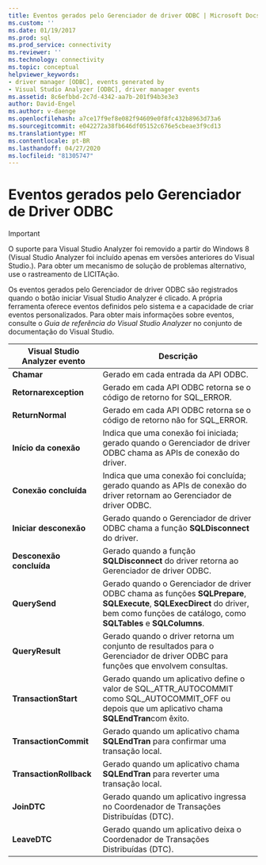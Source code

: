 ```yaml
---
title: Eventos gerados pelo Gerenciador de driver ODBC | Microsoft Docs
ms.custom: ''
ms.date: 01/19/2017
ms.prod: sql
ms.prod_service: connectivity
ms.reviewer: ''
ms.technology: connectivity
ms.topic: conceptual
helpviewer_keywords:
- driver manager [ODBC], events generated by
- Visual Studio Analyzer [ODBC], driver manager events
ms.assetid: 8c6efbbd-2c7d-4342-aa7b-201f94b3e3e3
author: David-Engel
ms.author: v-daenge
ms.openlocfilehash: a7ce17f9ef8e082f94609e0f8fc432b8963d73a6
ms.sourcegitcommit: e042272a38fb646df05152c676e5cbeae3f9cd13
ms.translationtype: MT
ms.contentlocale: pt-BR
ms.lasthandoff: 04/27/2020
ms.locfileid: "81305747"
---
```

# <a name="events-generated-by-the-odbc-driver-manager"></a>Eventos gerados pelo Gerenciador de Driver ODBC
> [!IMPORTANT]  
>  O suporte para Visual Studio Analyzer foi removido a partir do Windows 8 (Visual Studio Analyzer foi incluído apenas em versões anteriores do Visual Studio.). Para obter um mecanismo de solução de problemas alternativo, use o rastreamento de LICITAção.  
  
 Os eventos gerados pelo Gerenciador de driver ODBC são registrados quando o botão iniciar Visual Studio Analyzer é clicado. A própria ferramenta oferece eventos definidos pelo sistema e a capacidade de criar eventos personalizados. Para obter mais informações sobre eventos, consulte o *Guia de referência do Visual Studio Analyzer* no conjunto de documentação do Visual Studio.  
  
|Visual Studio Analyzer evento|Descrição|  
|----------------------------------|-----------------|  
|**Chamar**|Gerado em cada entrada da API ODBC.|  
|**Retornarexception**|Gerado em cada API ODBC retorna se o código de retorno for SQL_ERROR.|  
|**ReturnNormal**|Gerado em cada API ODBC retorna se o código de retorno não for SQL_ERROR.|  
|**Início da conexão**|Indica que uma conexão foi iniciada; gerado quando o Gerenciador de driver ODBC chama as APIs de conexão do driver.|  
|**Conexão concluída**|Indica que uma conexão foi concluída; gerado quando as APIs de conexão do driver retornam ao Gerenciador de driver ODBC.|  
|**Iniciar desconexão**|Gerado quando o Gerenciador de driver ODBC chama a função **SQLDisconnect** do driver.|  
|**Desconexão concluída**|Gerado quando a função **SQLDisconnect** do driver retorna ao Gerenciador de driver ODBC.|  
|**QuerySend**|Gerado quando o Gerenciador de driver ODBC chama as funções **SQLPrepare**, **SQLExecute**, **SQLExecDirect** do driver, bem como funções de catálogo, como **SQLTables** e **SQLColumns**.|  
|**QueryResult**|Gerado quando o driver retorna um conjunto de resultados para o Gerenciador de driver ODBC para funções que envolvem consultas.|  
|**TransactionStart**|Gerado quando um aplicativo define o valor de SQL_ATTR_AUTOCOMMIT como SQL_AUTOCOMMIT_OFF ou depois que um aplicativo chama **SQLEndTran**com êxito.|  
|**TransactionCommit**|Gerado quando um aplicativo chama **SQLEndTran** para confirmar uma transação local.|  
|**TransactionRollback**|Gerado quando um aplicativo chama **SQLEndTran** para reverter uma transação local.|  
|**JoinDTC**|Gerado quando um aplicativo ingressa no Coordenador de Transações Distribuídas (DTC).|  
|**LeaveDTC**|Gerado quando um aplicativo deixa o Coordenador de Transações Distribuídas (DTC).|
